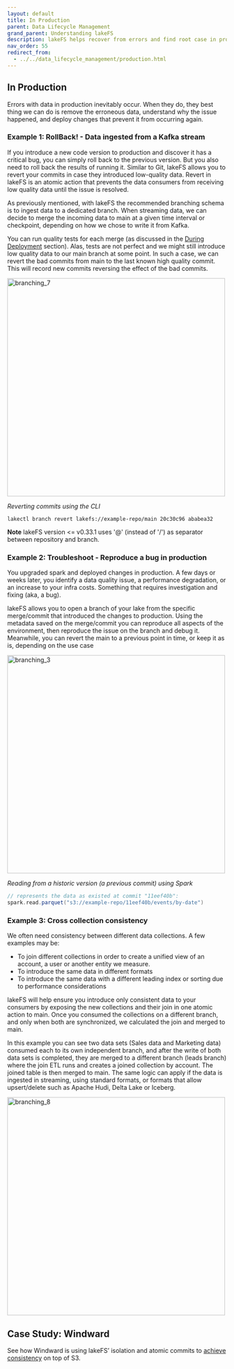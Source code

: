 ```yaml
---
layout: default
title: In Production
parent: Data Lifecycle Management
grand_parent: Understanding lakeFS
description: lakeFS helps recover from errors and find root case in production.
nav_order: 55
redirect_from:
  - ../../data_lifecycle_management/production.html
---
```


## In Production

Errors with data in production inevitably occur. When they do, they best thing we can do is remove the erroneous data, understand why the issue happened, and deploy changes that prevent it from occurring again.

### Example 1: RollBack! - Data ingested from a Kafka stream

If you introduce a new code version to production and discover it has a critical bug, you can simply roll back to the previous version.
But you also need to roll back the results of running it. 
Similar to Git, lakeFS allows you to revert your commits in case they introduced low-quality data.
Revert in lakeFS is an atomic action that prevents the data consumers from receiving low quality data until the issue is resolved.

As previously mentioned, with lakeFS the recommended branching schema is to ingest data to a dedicated branch. When streaming data, we can decide to merge the incoming data to main at a given time interval or checkpoint, depending on how we chose to write it from Kafka. 

You can run quality tests for each merge (as discussed in the [During Deployment](./ci.md) section). Alas, tests are not perfect and we might still introduce low quality data to our main branch at some point.
In such a case, we can revert the bad commits from main to the last known high quality commit. This will record new commits reversing the effect of the bad commits.
 

<img src="{{ site.baseurl }}/assets/img/branching_7.png" alt="branching_7" width="500px"/>

_Reverting commits using the CLI_

   ```shell
   lakectl branch revert lakefs://example-repo/main 20c30c96 ababea32
   ```

**Note** lakeFS version <= v0.33.1 uses '@' (instead of '/') as separator between repository and branch.

### Example 2: Troubleshoot - Reproduce a bug in production

You upgraded spark and deployed changes in production. A few days or weeks later, you identify a data quality issue, a performance degradation, or an increase to your infra costs. Something that requires investigation and fixing (aka, a bug).

lakeFS allows you to open a branch of your lake from the specific merge/commit that introduced the changes to production. Using the metadata saved on the merge/commit  you can reproduce all aspects of the environment, then reproduce the issue on the branch and debug it. Meanwhile,  you can revert the main to a previous point in time, or keep it as is, depending on the use case

<img src="{{ site.baseurl }}/assets/img/branching_3.png" alt="branching_3" width="500px"/>


_Reading from a historic version (a previous commit) using Spark_

   ```scala
   // represents the data as existed at commit "11eef40b":
   spark.read.parquet("s3://example-repo/11eef40b/events/by-date")
   ```

### Example 3: Cross collection consistency

We often need consistency between different data collections. A few examples may be:
 - To join different collections in order to create a unified view of an account, a user or another entity we measure.
 - To introduce the same data in different formats
 - To introduce the same data with a different leading index or sorting due to performance considerations

lakeFS will help ensure you introduce only consistent data to your consumers by exposing the new collections and their join in one atomic action to main. Once you consumed the collections on a different branch, and only when both are synchronized, we calculated the join and merged to main. 

In this example you can see two data sets (Sales data and Marketing data) consumed each to its own independent branch, and after the write of both data sets is completed, they are merged to a different branch (leads branch) where the join ETL runs and creates a joined collection by account. The joined table is then merged to main.
The same logic can apply if the data is ingested in streaming, using standard formats, or formats that allow upsert/delete such as Apache Hudi, Delta Lake or Iceberg.

<img src="{{ site.baseurl }}/assets/img/branching_8.png" alt="branching_8" width="500px"/>

## Case Study: Windward
See how Windward is using lakeFS’ isolation and atomic commits to [achieve consistency](https://medium.com/data-rocks/how-windward-leverages-lakefs-for-resilient-data-ingestion-52b838da2cb8) on top of S3.

